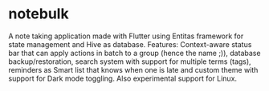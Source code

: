 # notebulk

A note taking application made with Flutter using Entitas framework for state management and Hive as database. Features: Context-aware status bar that can apply actions in batch to a group (hence the name ;)), database backup/restoration, search system with support for multiple terms (tags), reminders as Smart list that knows when one is late and custom theme with support for Dark mode toggling. Also experimental support for Linux.
